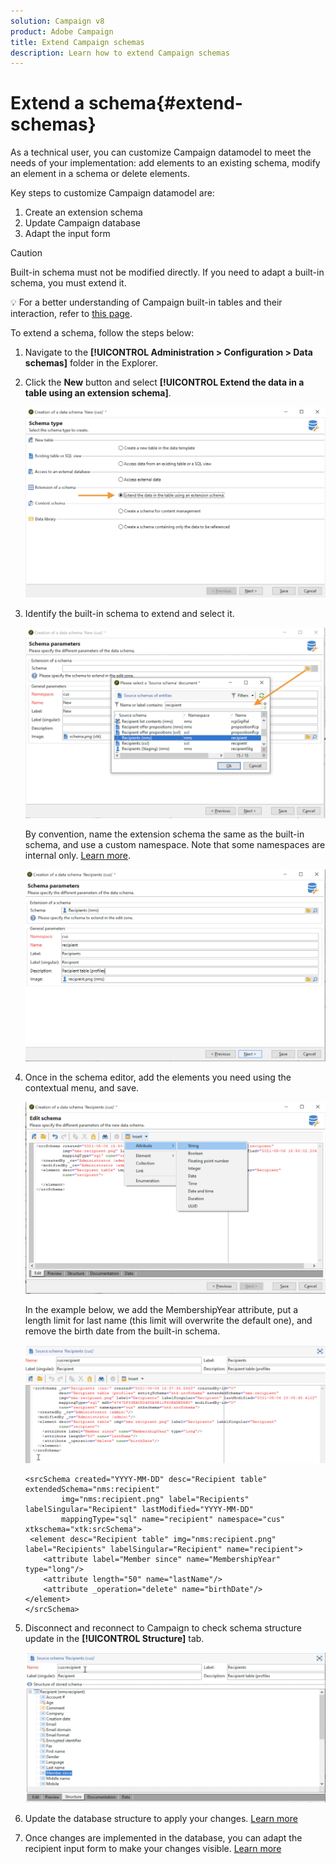 ```yaml
---
solution: Campaign v8
product: Adobe Campaign
title: Extend Campaign schemas
description: Learn how to extend Campaign schemas
---
```

# Extend a schema{#extend-schemas}

As a technical user, you can customize Campaign datamodel to meet the needs of your implementation: add elements to an existing schema, modify an element in a schema or delete elements.

Key steps to customize Campaign datamodel are:

1. Create an extension schema
1. Update Campaign database
1. Adapt the input form

>[!CAUTION]
>Built-in schema must not be modified directly. If you need to adapt a built-in schema, you must extend it.

:bulb: For a better understanding of Campaign built-in tables and their interaction, refer to [this page](datamodel.md).

To extend a schema, follow the steps below:

1. Navigate to the **[!UICONTROL Administration > Configuration > Data schemas]** folder in the Explorer.
1. Click the **New** button and select **[!UICONTROL Extend the data in a table using an extension schema]**.

    ![](assets/extend-schema-option.png)

1. Identify the built-in schema to extend and select it.

    ![](assets/extend-schema-select.png)

    By convention, name the extension schema the same as the built-in schema, and use a custom namespace.  Note that some namespaces are internal only. [Learn more](schemas.md#reserved-namespaces).

    ![](assets/extend-schema-validate.png)

1. Once in the schema editor, add the elements you need using the contextual menu, and save.

    ![](assets/extend-schema-edit.png)

    In the example below, we add the MembershipYear attribute, put a length limit for last name (this limit will overwrite the default one), and remove the birth date from the built-in schema.

    ![](assets/extend-schema-sample.png)

    ```
    <srcSchema created="YYYY-MM-DD" desc="Recipient table" extendedSchema="nms:recipient"
            img="nms:recipient.png" label="Recipients" labelSingular="Recipient" lastModified="YYYY-MM-DD"
            mappingType="sql" name="recipient" namespace="cus" xtkschema="xtk:srcSchema">
     <element desc="Recipient table" img="nms:recipient.png" label="Recipients" labelSingular="Recipient" name="recipient">
        <attribute label="Member since" name="MembershipYear" type="long"/>
        <attribute length="50" name="lastName"/>
        <attribute _operation="delete" name="birthDate"/>
    </element>
    </srcSchema>
    ```

1. Disconnect and reconnect to Campaign to check schema structure update in the **[!UICONTROL Structure]** tab.

    ![](assets/extend-schema-structure.png)

1. Update the database structure to apply your changes. [Learn more](update-database-structure.md)

1. Once changes are implemented in the database, you can adapt the recipient input form to make your changes visible. [Learn more](forms.md)

